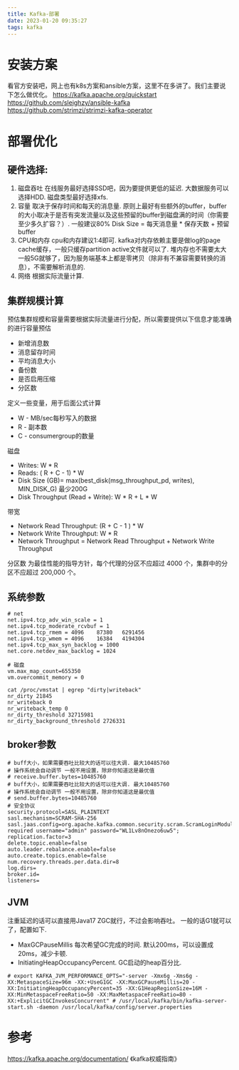 ```yaml
---
title: Kafka-部署
date: 2023-01-20 09:35:27
tags: kafka
---
```


# 安装方案

看官方安装吧，网上也有k8s方案和ansible方案，这里不在多讲了。我们主要说下怎么做优化。
https://kafka.apache.org/quickstart
https://github.com/sleighzy/ansible-kafka
https://github.com/strimzi/strimzi-kafka-operator

# 部署优化

## 硬件选择:

1. 磁盘吞吐
   在线服务最好选择SSD吧，因为要提供更低的延迟. 大数据服务可以选择HDD. 磁盘类型最好选择xfs.
2. 容量
   取决于保存时间和每天的消息量. 原则上最好有些额外的buffer，buffer的大小取决于是否有突发流量以及这些预留的buffer到磁盘满的时间（你需要至少多久扩容？）.
   一般建议80%
   Disk Size = 每天消息量 * 保存天数 + 预留buffer
3. CPU和内存
   cpu和内存建议1:4即可. kafka对内存依赖主要是做log的page cache缓存，一般只缓存partition active文件就可以了.
   堆内存也不需要太大一般5G就够了，因为服务端基本上都是零拷贝（除非有不兼容需要转换的消息），不需要解析消息的.
4. 网络
根据实际流量计算.

## 集群规模计算

预估集群规模和容量需要根据实际流量进行分配，所以需要提供以下信息才能准确的进行容量预估

* 新增消息数
* 消息留存时间
* 平均消息大小
* 备份数
* 是否启用压缩
* 分区数

定义一些变量，用于后面公式计算

* W - MB/sec每秒写入的数据
* R - 副本数
* C - consumergroup的数量

磁盘

- Writes: W * R
- Reads: ( R + C - 1) * W
- Disk Size (GB)= max(best_disk(msg_throughput_pd, writes), MIN_DISK_G) 最少200G
- Disk Throughput (Read + Write): W * R + L * W

带宽

- Network Read Throughput: (R + C - 1 ) * W
- Network Write Throughput: W * R
- Network Throughput = Network Read Throughput + Network Write Throughput

分区数
为最佳性能的指导方针，每个代理的分区不应超过 4000 个，集群中的分区不应超过 200,000 个。

## 系统参数

``` properties
# net
net.ipv4.tcp_adv_win_scale = 1
net.ipv4.tcp_moderate_rcvbuf = 1
net.ipv4.tcp_rmem = 4096    87380   6291456
net.ipv4.tcp_wmem = 4096    16384   4194304
net.ipv4.tcp_max_syn_backlog = 1000
net.core.netdev_max_backlog = 1024

# 磁盘
vm.max_map_count=655350
vm.overcommit_memory = 0

cat /proc/vmstat | egrep "dirty|writeback" 
nr_dirty 21845
nr_writeback 0
nr_writeback_temp 0
nr_dirty_threshold 32715981 
nr_dirty_background_threshold 2726331
```

## broker参数

``` properties
# buff大小，如果需要吞吐比较大的话可以往大调. 最大10485760 
# 操作系统会自动调节 一般不用设置，除非你知道这是最优值
# receive.buffer.bytes=10485760       
# buff大小，如果需要吞吐比较大的话可以往大调. 最大10485760        
# 操作系统会自动调节 一般不用设置，除非你知道这是最优值
# send.buffer.bytes=10485760
# 安全协议
security.protocol=SASL_PLAINTEXT
sasl.mechanism=SCRAM-SHA-256
sasl.jaas.config=org.apache.kafka.common.security.scram.ScramLoginModule required username="admin" password="WL1Lv8nOnezo6uw5";
replication.factor=3
delete.topic.enable=false
auto.leader.rebalance.enable=false
auto.create.topics.enable=false
num.recovery.threads.per.data.dir=8
log.dirs=
broker.id=
listeners=
```

## JVM

注重延迟的话可以直接用Java17 ZGC就行，不过会影响吞吐。
一般的话G1就可以了，配置如下.

* MaxGCPauseMillis 每次希望GC完成的时间. 默认200ms，可以设置成20ms，减少卡顿.
* InitiatingHeapOccupancyPercent. GC启动的heap百分比.

```properties
# export KAFKA_JVM_PERFORMANCE_OPTS="-server -Xmx6g -Xms6g -XX:MetaspaceSize=96m -XX:+UseG1GC -XX:MaxGCPauseMillis=20 -XX:InitiatingHeapOccupancyPercent=35 -XX:G1HeapRegionSize=16M -XX:MinMetaspaceFreeRatio=50 -XX:MaxMetaspaceFreeRatio=80 -XX:+ExplicitGCInvokesConcurrent" # /usr/local/kafka/bin/kafka-server-start.sh -daemon /usr/local/kafka/config/server.properties
```

# 参考

https://kafka.apache.org/documentation/
《kafka权威指南》
